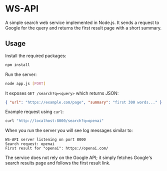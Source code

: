 # WS-API

A simple search web service implemented in Node.js. It sends a request to Google
for the query and returns the first result page with a short summary.

## Usage

Install the required packages:

```bash
npm install
```

Run the server:

```bash
node app.js [PORT]
```

It exposes `GET /search?q=<query>` which returns JSON:

```json
{ "url": "https://example.com/page", "summary": "first 300 words..." }
```

Example request using `curl`:

```bash
curl "http://localhost:8000/search?q=openai"
```

When you run the server you will see log messages similar to:

```
WS-API server listening on port 8000
Search request: openai
First result for "openai": https://openai.com/
```

The service does not rely on the Google API; it simply fetches Google's search
results page and follows the first result link.

